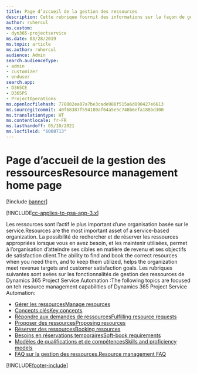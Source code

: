 ```yaml
---
title: Page d’accueil de la gestion des ressources
description: Cette rubrique fournit des informations sur la façon de gérer les ressources.
author: ruhercul
ms.custom:
- dyn365-projectservice
ms.date: 03/28/2019
ms.topic: article
ms.author: ruhercul
audience: Admin
search.audienceType:
- admin
- customizer
- enduser
search.app:
- D365CE
- D365PS
- ProjectOperations
ms.openlocfilehash: 778002ea07a7be3cade988f515a6d890427e6613
ms.sourcegitcommit: 40f68387f594180af64a5e5c748b6efa188bd300
ms.translationtype: HT
ms.contentlocale: fr-FR
ms.lasthandoff: 05/10/2021
ms.locfileid: "6008713"
---
```

# <a name="resource-management-home-page"></a><span data-ttu-id="63c55-103">Page d’accueil de la gestion des ressources</span><span class="sxs-lookup"><span data-stu-id="63c55-103">Resource management home page</span></span>

[!include [banner](../includes/psa-now-project-operations.md)]

[!INCLUDE[cc-applies-to-psa-app-3.x](../includes/cc-applies-to-psa-app-3x.md)]

<span data-ttu-id="63c55-104">Les ressources sont l’actif le plus important d’une organisation basée sur le service.</span><span class="sxs-lookup"><span data-stu-id="63c55-104">Resources are the most important asset of a service-based organization.</span></span> <span data-ttu-id="63c55-105">La possibilité de rechercher et de réserver les ressources appropriées lorsque vous en avez besoin, et les maintenir utilisées, permet à l’organisation d’atteindre ses cibles en matière de revenu et ses objectifs de satisfaction client.</span><span class="sxs-lookup"><span data-stu-id="63c55-105">The ability to find and book the correct resources when you need them, and to keep them utilized, helps the organization meet revenue targets and customer satisfaction goals.</span></span> <span data-ttu-id="63c55-106">Les rubriques suivantes sont axées sur les fonctionnalités de gestion des ressources de Dynamics 365 Project Service Automation :</span><span class="sxs-lookup"><span data-stu-id="63c55-106">The following topics are focused on teh resource management capabilities of Dynamics 365 Project Service Automation:</span></span>

- [<span data-ttu-id="63c55-107">Gérer les ressources</span><span class="sxs-lookup"><span data-stu-id="63c55-107">Manage resources</span></span>](manage-resources.md)
- [<span data-ttu-id="63c55-108">Concepts clés</span><span class="sxs-lookup"><span data-stu-id="63c55-108">Key concepts</span></span>](reports-key-concepts.md)
- [<span data-ttu-id="63c55-109">Répondre aux demandes de ressources</span><span class="sxs-lookup"><span data-stu-id="63c55-109">Fulfilling resource requests</span></span>](resource-management-fulfill-requests.md)
- [<span data-ttu-id="63c55-110">Proposer des ressources</span><span class="sxs-lookup"><span data-stu-id="63c55-110">Proposing resources</span></span>](resource-management-propose-resources.md)
- [<span data-ttu-id="63c55-111">Réserver des ressources</span><span class="sxs-lookup"><span data-stu-id="63c55-111">Booking resources</span></span>](resource-management-book-resources-scheduleboard.md)
- [<span data-ttu-id="63c55-112">Besoins en réservations temporaires</span><span class="sxs-lookup"><span data-stu-id="63c55-112">Soft-book requirements</span></span>](resource-management-softbook-requirements.md)
- [<span data-ttu-id="63c55-113">Modèles de qualifications et de compétences</span><span class="sxs-lookup"><span data-stu-id="63c55-113">Skills and proficiency models</span></span>](resource-management-skills-proficiency.md)
- [<span data-ttu-id="63c55-114">FAQ sur la gestion des ressources.</span><span class="sxs-lookup"><span data-stu-id="63c55-114">Resource management FAQ</span></span>](resource-management-faq.md)


[!INCLUDE[footer-include](../includes/footer-banner.md)]